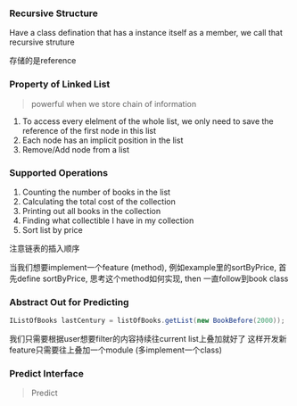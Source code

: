 ### Recursive Structure

 Have a class defination that has a instance itself
 as a member, we call that recursive struture

 存储的是reference

 ### Property of Linked List

 > powerful when we store chain of information

 1. To access every elelment of the whole list, we only need
 to save the reference of the first node in this list
 2. Each node has an implicit position in the list
 3. Remove/Add node from a list

### Supported Operations

1. Counting the number of books in the list
2. Calculating the total cost of the collection
3. Printing out all books in the collection
4. Finding what collectible I have in my collection
5. Sort list by price

注意链表的插入顺序

当我们想要implement一个feature (method), 例如example里的sortByPrice,
首先define sortByPrice, 思考这个method如何实现, then 一直follow到book class

### Abstract Out for Predicting

```java
IListOfBooks lastCentury = listOfBooks.getList(new BookBefore(2000));
```

我们只需要根据user想要filter的内容持续往current list上叠加就好了
这样开发新feature只需要往上叠加一个module (多implement一个class)

### Predict Interface

> Predict<T>

